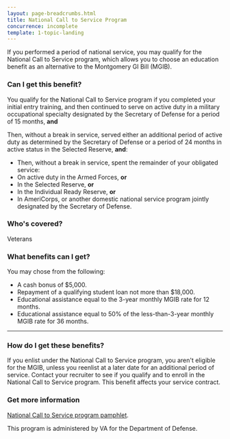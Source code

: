 ```yaml
---
layout: page-breadcrumbs.html
title: National Call to Service Program
concurrence: incomplete
template: 1-topic-landing
---
```

If you performed a period of national service, you may qualify for the National Call to Service program, which allows you to choose an education benefit as an alternative to the Montgomery GI Bill (MGIB).

<div class="call-out" markdown="1">

### Can I get this benefit?

You qualify for the National Call to Service program if you completed your initial entry training, and then continued to serve on active duty in a military occupational specialty designated by the Secretary of Defense for a period of 15 months, **and**

Then, without a break in service, served either an additional period of active duty as determined by the Secretary of Defense or a period of 24 months in active status in the Selected Reserve, **and**:

-	Then, without a break in service, spent the remainder of your obligated service:
  - On active duty in the Armed Forces, **or**
  - In the Selected Reserve, **or**
  -	In the Individual Ready Reserve, **or**
  -	In AmeriCorps, or another domestic national service program jointly designated by the Secretary of Defense.

### Who's covered?
Veterans
</div>

### What benefits can I get?

You may chose from the following:

-	A cash bonus of $5,000.
-	Repayment of a qualifying student loan not more than $18,000.
-	Educational assistance equal to the 3-year monthly MGIB rate for 12 months.
-	Educational assistance equal to 50% of the less-than-3-year monthly MGIB rate for 36 months.

------

### How do I get these benefits?

If you enlist under the National Call to Service program, you aren't eligible for the MGIB, unless you reenlist at a later date for an additional period of service. Contact your recruiter to see if you qualify and to enroll in the National Call to Service program. This benefit affects your service contract.

### Get more information 

[National Call to Service program pamphlet](http://www.benefits.va.gov/gibill/docs/pamphlets/summary-of-national-call-to-service-program.pdf).


This program is administered by VA for the Department of Defense.
